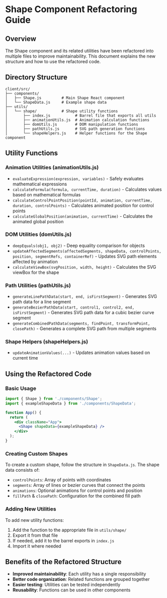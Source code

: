 # Shape Component Refactoring Guide

## Overview
The Shape component and its related utilities have been refactored into multiple files to improve maintainability. This document explains the new structure and how to use the refactored code.

## Directory Structure
```
client/src/
├── components/
│   ├── Shape.js         # Main Shape React component 
│   └── ShapeData.js     # Example shape data
├── utils/
│   └── shape/           # Shape utility functions
│       ├── index.js           # Barrel file that exports all utils
│       ├── animationUtils.js  # Animation calculation functions
│       ├── domUtils.js        # DOM manipulation functions
│       ├── pathUtils.js       # SVG path generation functions
│       └── shapeHelpers.js    # Helper functions for the Shape component
```

## Utility Functions

### Animation Utilities (animationUtils.js)
- `evaluateExpression(expression, variables)` - Safely evaluates mathematical expressions
- `calculateFormula(formula, currentTime, duration)` - Calculates values based on mathematical formulas
- `calculateControlPointPosition(pointId, animation, currentTime, duration, controlPoints)` - Calculates animated position for control points
- `calculateGlobalPosition(animation, currentTime)` - Calculates the animated global position

### DOM Utilities (domUtils.js)
- `deepEquals(obj1, obj2)` - Deep equality comparison for objects
- `updateAffectedSegments(affectedSegments, shapeData, controlPoints, position, segmentRefs, containerRef)` - Updates SVG path elements affected by animation
- `calculateViewBox(svgPosition, width, height)` - Calculates the SVG viewBox for the shape

### Path Utilities (pathUtils.js)
- `generateLinePathData(start, end, isFirstSegment)` - Generates SVG path data for a line segment
- `generateBezierPathData(start, control1, control2, end, isFirstSegment)` - Generates SVG path data for a cubic bezier curve segment
- `generateCombinedPathData(segments, findPoint, transformPoint, closePath)` - Generates a complete SVG path from multiple segments

### Shape Helpers (shapeHelpers.js)
- `updateAnimationValues(...)` - Updates animation values based on current time

## Using the Refactored Code

### Basic Usage
```jsx
import { Shape } from './components/Shape';
import { exampleShapeData } from './components/ShapeData';

function App() {
  return (
    <div className="App">
      <Shape shapeData={exampleShapeData} />
    </div>
  );
}
```

### Creating Custom Shapes
To create a custom shape, follow the structure in `ShapeData.js`. The shape data consists of:
- `controlPoints`: Array of points with coordinates
- `segments`: Array of lines or bezier curves that connect the points
- `animations`: Optional animations for control points and position
- `fillPath` & `closePath`: Configuration for the combined fill path

### Adding New Utilities
To add new utility functions:
1. Add the function to the appropriate file in `utils/shape/`
2. Export it from that file
3. If needed, add it to the barrel exports in `index.js`
4. Import it where needed

## Benefits of the Refactored Structure
- **Improved maintainability**: Each utility has a single responsibility
- **Better code organization**: Related functions are grouped together
- **Easier testing**: Utilities can be tested independently
- **Reusability**: Functions can be used in other components
